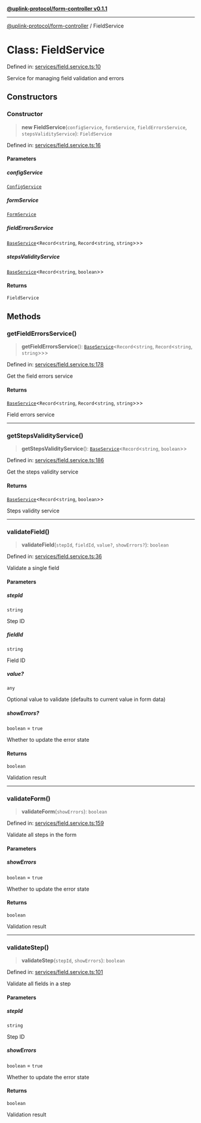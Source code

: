 [**@uplink-protocol/form-controller v0.1.1**](../README.md)

***

[@uplink-protocol/form-controller](../globals.md) / FieldService

# Class: FieldService

Defined in: [services/field.service.ts:10](https://github.com/jmkcoder/uplink-protocol-form-controller/blob/3be0707852a25b5a0095411b2a880ebe20f7683e/src/services/field.service.ts#L10)

Service for managing field validation and errors

## Constructors

### Constructor

> **new FieldService**(`configService`, `formService`, `fieldErrorsService`, `stepsValidityService`): `FieldService`

Defined in: [services/field.service.ts:16](https://github.com/jmkcoder/uplink-protocol-form-controller/blob/3be0707852a25b5a0095411b2a880ebe20f7683e/src/services/field.service.ts#L16)

#### Parameters

##### configService

[`ConfigService`](ConfigService.md)

##### formService

[`FormService`](FormService.md)

##### fieldErrorsService

[`BaseService`](BaseService.md)\<`Record`\<`string`, `Record`\<`string`, `string`\>\>\>

##### stepsValidityService

[`BaseService`](BaseService.md)\<`Record`\<`string`, `boolean`\>\>

#### Returns

`FieldService`

## Methods

### getFieldErrorsService()

> **getFieldErrorsService**(): [`BaseService`](BaseService.md)\<`Record`\<`string`, `Record`\<`string`, `string`\>\>\>

Defined in: [services/field.service.ts:178](https://github.com/jmkcoder/uplink-protocol-form-controller/blob/3be0707852a25b5a0095411b2a880ebe20f7683e/src/services/field.service.ts#L178)

Get the field errors service

#### Returns

[`BaseService`](BaseService.md)\<`Record`\<`string`, `Record`\<`string`, `string`\>\>\>

Field errors service

***

### getStepsValidityService()

> **getStepsValidityService**(): [`BaseService`](BaseService.md)\<`Record`\<`string`, `boolean`\>\>

Defined in: [services/field.service.ts:186](https://github.com/jmkcoder/uplink-protocol-form-controller/blob/3be0707852a25b5a0095411b2a880ebe20f7683e/src/services/field.service.ts#L186)

Get the steps validity service

#### Returns

[`BaseService`](BaseService.md)\<`Record`\<`string`, `boolean`\>\>

Steps validity service

***

### validateField()

> **validateField**(`stepId`, `fieldId`, `value?`, `showErrors?`): `boolean`

Defined in: [services/field.service.ts:36](https://github.com/jmkcoder/uplink-protocol-form-controller/blob/3be0707852a25b5a0095411b2a880ebe20f7683e/src/services/field.service.ts#L36)

Validate a single field

#### Parameters

##### stepId

`string`

Step ID

##### fieldId

`string`

Field ID

##### value?

`any`

Optional value to validate (defaults to current value in form data)

##### showErrors?

`boolean` = `true`

Whether to update the error state

#### Returns

`boolean`

Validation result

***

### validateForm()

> **validateForm**(`showErrors`): `boolean`

Defined in: [services/field.service.ts:159](https://github.com/jmkcoder/uplink-protocol-form-controller/blob/3be0707852a25b5a0095411b2a880ebe20f7683e/src/services/field.service.ts#L159)

Validate all steps in the form

#### Parameters

##### showErrors

`boolean` = `true`

Whether to update the error state

#### Returns

`boolean`

Validation result

***

### validateStep()

> **validateStep**(`stepId`, `showErrors`): `boolean`

Defined in: [services/field.service.ts:101](https://github.com/jmkcoder/uplink-protocol-form-controller/blob/3be0707852a25b5a0095411b2a880ebe20f7683e/src/services/field.service.ts#L101)

Validate all fields in a step

#### Parameters

##### stepId

`string`

Step ID

##### showErrors

`boolean` = `true`

Whether to update the error state

#### Returns

`boolean`

Validation result
